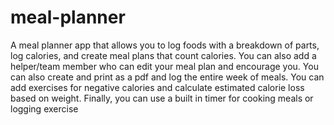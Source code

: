 # meal-planner
A meal planner app that allows you to log foods with a breakdown of parts, log calories, and create meal plans that count calories. You can also add a helper/team member who can edit your meal plan and encourage you. You can also create and print as a pdf and log the entire week of meals. You can add exercises for negative calories and calculate estimated calorie loss based on weight. Finally, you can use a built in timer for cooking meals or logging exercise
